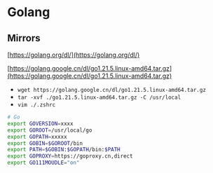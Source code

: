 # Golang

## Mirrors

[https://golang.org/dl/](https://golang.org/dl/)

[https://golang.google.cn/dl/go1.21.5.linux-amd64.tar.gz](https://golang.google.cn/dl/go1.21.5.linux-amd64.tar.gz)

- `wget https://golang.google.cn/dl/go1.21.5.linux-amd64.tar.gz`
- `tar -xvf ./go1.21.5.linux-amd64.tar.gz -C /usr/local`
- `vim ./.zshrc`

```Bash
# Go
export GOVERSION=xxxx
export GOROOT=/usr/local/go
export GOPATH=xxxxx
export GOBIN=$GOROOT/bin
export PATH=$GOBIN:$GOPATH/bin:$PATH
export GOPROXY=https://goproxy.cn,direct
export GO111MOUDLE="on"
```